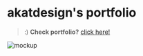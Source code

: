 # akatdesign's portfolio

> :) **Check portfolio?**
> [click here!](https://akatdesign.github.io/portfolio/)

![mockup](https://github.com/user-attachments/assets/a611bc0e-9d16-4c96-9ca6-46eb6f3c4f15)

